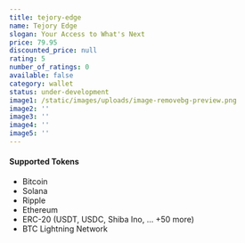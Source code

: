 ```yaml
---
title: tejory-edge
name: Tejory Edge
slogan: Your Access to What's Next
price: 79.95
discounted_price: null
rating: 5
number_of_ratings: 0
available: false
category: wallet
status: under-development
image1: /static/images/uploads/image-removebg-preview.png
image2: ''
image3: ''
image4: ''
image5: ''
---
```

#### Supported Tokens

- Bitcoin
- Solana
- Ripple
- Ethereum
- ERC-20 (USDT, USDC, Shiba Ino, ... +50 more)
- BTC Lightning Network
